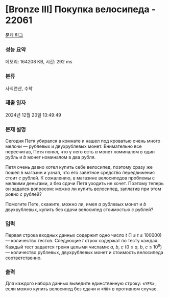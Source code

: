 # [Bronze III] Покупка велосипеда - 22061 

[문제 링크](https://www.acmicpc.net/problem/22061) 

### 성능 요약

메모리: 164208 KB, 시간: 292 ms

### 분류

사칙연산, 수학

### 제출 일자

2024년 12월 20일 13:49:49

### 문제 설명

<p>Сегодня Петя убирался в комнате и нашел под кроватью очень много мелочи — рублевых и двухрублевых монет. Внимательно все пересчитав, Петя понял, что у него есть <i>a</i> монет номиналом в один рубль и <i>b</i> монет номиналом в два рубля.</p>

<p>Петя очень давно хотел купить себе велосипед, поэтому сразу же пошел в магазин и узнал, что его заветное средство передвижения стоит <i>с</i> рублей. К сожалению, в магазине велосипедов проблемы с мелкими деньгами, а без сдачи Петя уходить не хочет. Поэтому теперь он задался вопросом: можно ли купить велосипед, заплатив при этом ровно <i>с</i> рублей?</p>

<p>Помогите Пете, скажите, можно ли, имея <i>a</i> рублевых монет и <i>b</i> двухрублевых, купить без сдачи велосипед стоимостью <i>с</i> рублей?</p>

### 입력 

 <p>Первая строка входных данных содержит одно число <i>t</i> (1 ≤ <i>t</i> ≤ 100000) — количество тестов. Следующие <i>t</i> строк содержат по тесту каждая. Каждый тест задается тремя целыми числами: <i>a</i>, <i>b</i>, <i>с</i> (0 ≤ <i>a</i>, <i>b</i>, <i>c</i> ≤ 10<sup>8</sup>) — количество рублевых, двухрублевых монет и стоимость велосипеда соответственно.</p>

### 출력 

 <p>Для каждого набора данных выведите единственную строку: «<code>YES</code>», если можно купить велосипед без сдачи и «<code>NO</code>» в противном случае.</p>


